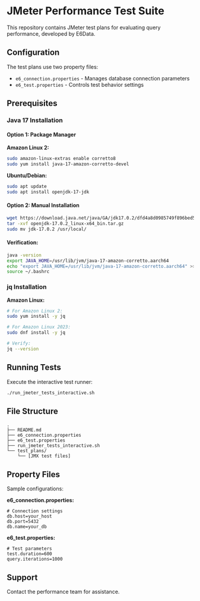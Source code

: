 
# JMeter Performance Test Suite

This repository contains JMeter test plans for evaluating query performance, developed by E6Data.

## Configuration

The test plans use two property files:
- `e6_connection.properties` - Manages database connection parameters
- `e6_test.properties` - Controls test behavior settings

## Prerequisites

### Java 17 Installation

#### Option 1: Package Manager

**Amazon Linux 2:**
```bash
sudo amazon-linux-extras enable corretto8
sudo yum install java-17-amazon-corretto-devel
```

**Ubuntu/Debian:**
```bash
sudo apt update
sudo apt install openjdk-17-jdk
```

#### Option 2: Manual Installation
```bash
wget https://download.java.net/java/GA/jdk17.0.2/dfd4a8d0985749f896bed50d7138ee7f/8/GPL/openjdk-17.0.2_linux-x64_bin.tar.gz
tar -xvf openjdk-17.0.2_linux-x64_bin.tar.gz
sudo mv jdk-17.0.2 /usr/local/
```

#### Verification:
```bash
java -version
export JAVA_HOME=/usr/lib/jvm/java-17-amazon-corretto.aarch64
echo "export JAVA_HOME=/usr/lib/jvm/java-17-amazon-corretto.aarch64" >> ~/.bashrc
source ~/.bashrc
```

### jq Installation

**Amazon Linux:**
```bash
# For Amazon Linux 2:
sudo yum install -y jq

# For Amazon Linux 2023:
sudo dnf install -y jq

# Verify:
jq --version
```

## Running Tests

Execute the interactive test runner:
```bash
./run_jmeter_tests_interactive.sh
```

## File Structure

```
.
├── README.md
├── e6_connection.properties
├── e6_test.properties
├── run_jmeter_tests_interactive.sh
└── test_plans/
    └── [JMX test files]
```

## Property Files

Sample configurations:

**e6_connection.properties:**
```properties
# Connection settings
db.host=your_host
db.port=5432
db.name=your_db
```

**e6_test.properties:**
```properties
# Test parameters
test.duration=600
query.iterations=1000
```

## Support

Contact the performance team for assistance.

